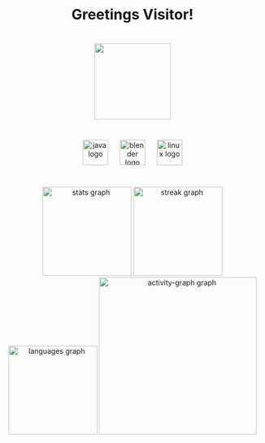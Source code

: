 <br clear="both">

<h1 align="center">Greetings Visitor!</h1>

###

<br clear="both">

<div align="center">
  <img height="150" src="https://media.giphy.com/media/v1.Y2lkPTc5MGI3NjExZGEwYjJpamZkc3hsZmlmd3BjNGdsMHkydW9qdG9mNGxkM3k1bWNyYSZlcD12MV9pbnRlcm5hbF9naWZfYnlfaWQmY3Q9Zw/lJNoBCvQYp7nq/giphy.gif"  />
</div>

###

<br clear="both">

<div align="center">
  <img src="https://cdn.jsdelivr.net/gh/devicons/devicon/icons/java/java-original.svg" height="50" alt="java logo"  />
  <img width="15" />
  <img src="https://cdn.jsdelivr.net/gh/devicons/devicon/icons/blender/blender-original.svg" height="50" alt="blender logo"  />
  <img width="15" />
  <img src="https://cdn.jsdelivr.net/gh/devicons/devicon/icons/linux/linux-original.svg" height="50" alt="linux logo"  />
</div>

###

<br clear="both">

<div align="center">
  <img src="https://github-readme-stats.vercel.app/api?username=cepheus101&hide_title=false&hide_rank=false&show_icons=true&include_all_commits=false&count_private=false&disable_animations=false&theme=github_dark&locale=en&hide_border=false&order=1" height="175" alt="stats graph"  />
  <img src="https://streak-stats.demolab.com?user=cepheus101&locale=en&mode=weekly&theme=github_dark&hide_border=false&border_radius=5&date_format=M%20j%5B,%20Y%5D&order=3" height="175" alt="streak graph"  />
  <img src="https://github-readme-stats.vercel.app/api/top-langs?username=cepheus101&locale=en&hide_title=false&layout=compact&card_width=320&langs_count=5&theme=github_dark&hide_border=false&order=2" height="175" alt="languages graph"  />
  <img src="https://github-readme-activity-graph.vercel.app/graph?username=cepheus101&radius=100&theme=github-dark&area=true&order=5&hide_border=false" height="310" alt="activity-graph graph"  />
</div>

###
